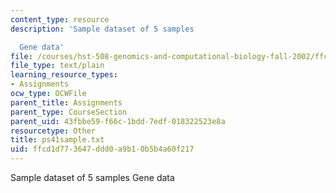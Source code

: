 ```yaml
---
content_type: resource
description: 'Sample dataset of 5 samples

  Gene data'
file: /courses/hst-508-genomics-and-computational-biology-fall-2002/ffcd1d773647ddd0a9b10b5b4a60f217_ps41sample.txt
file_type: text/plain
learning_resource_types:
- Assignments
ocw_type: OCWFile
parent_title: Assignments
parent_type: CourseSection
parent_uid: 43fbbe59-f66c-1bdd-7edf-018322523e8a
resourcetype: Other
title: ps41sample.txt
uid: ffcd1d77-3647-ddd0-a9b1-0b5b4a60f217
---
```

Sample dataset of 5 samples
Gene data

